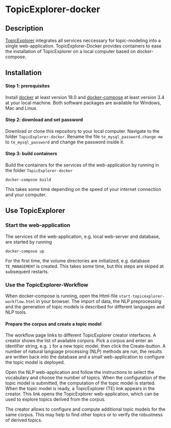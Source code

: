 # TopicExplorer-docker

## Description
[TopicExplorer](http://topicexplorer.informatik.uni-halle.de) integrates all services neccessary for topic-modeling into a single web-application. TopicExplorer-Docker provides containers to ease the installation of TopicExplorer on a local computer based on docker-compose.

## Installation
#### Step 1: prerequisites
Install [docker](https://docs.docker.com/install/) at least version 18.0 and [docker-compose](https://docs.docker.com/compose/install/) at least version 3.4 at your local machine.
Both software packages are available for Windows, Mac and Linux.
#### Step 2: download and set password
Download or clone this repository to your local computer. Navigate to the folder `TopicExplorer-docker`. Rename the file `te_mysql_password.change-me` to `te_mysql_password` and change the password inside it.
#### Step 3: build containers
Build the containers for the services of the web-application by running in the folder `TopicExplorer-docker`
```
docker-compose build
```
This takes some time depending on the speed of your internet connection and your computer.

## Use TopicExplorer
### Start the web-application
The services of the web-application, e.g. local web-server and database, are started by running
```
docker-compose up
```
For the first time, the volume directories are initialized, e.g. database `TE_MANAGEMENT` is created. This takes some time, but this steps are skiped at subsequent restarts.
### Use the TopicExplorer-Workflow
When docker-compose is running, open the Html-file `start-topicexplorer-workflow.html` in your browser. The import of data, the NLP preprocessing and the generation of topic models is described for different languages and NLP tools.

#### Prepare the corpus and create a topic model
The workflow page links to different TopicExplorer creator interfaces.
A creator shows the list of available corpora.
Pick a corpus and enter an identifier string, e.g. `1` for a new topic model, then click the Create-button.
A number of natural language processing (NLP) methods are run, the results
are written back into the database and a small web-application to configure
the topic model is deployed.

Open the NLP web-application and follow the instructions to select the vocabulary and choose the number of topics.
When the configuration of the topic model is submitted, the computation of the topic model is started.
When the topic model is ready, a TopicExplorer (TE) link appears in the creator.
This link opens the TopicExplorer web-application, which can be used to explore topics derived from the corpus.

The creator allows to configure and compute additional topic models for the same corpus.
This may help to find other topics or to verify the robustness of derived topics.

